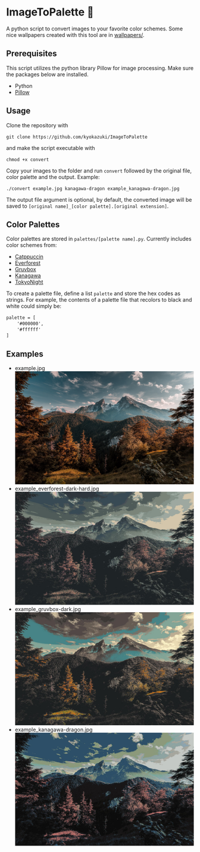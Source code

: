 # ImageToPalette :art:
A python script to convert images to your favorite color schemes.
Some nice wallpapers created with this tool are in [wallpapers/](/wallpapers).

## Prerequisites
This script utilizes the python library Pillow for image processing. Make sure the packages below are installed.
- Python
- [Pillow](https://python-pillow.org/)

## Usage
Clone the repository with
```
git clone https://github.com/kyokazuki/ImageToPalette
```
and make the script executable with
```
chmod +x convert
```
Copy your images to the folder and run ``convert`` followed by the original file, color palette and the output. Example: 
```
./convert example.jpg kanagawa-dragon example_kanagawa-dragon.jpg
```
The output file argument is optional, by default, the converted image will be saved to ``[original name]_[color palette].[original extension]``.

## Color Palettes
Color palettes are stored in ``palettes/[palette name].py``. Currently includes color schemes from:
- [Catppuccin](https://github.com/catppuccin/catppuccin)
- [Everforest](https://github.com/sainnhe/everforest)
- [Gruvbox](https://github.com/morhetz/gruvbox)
- [Kanagawa](https://github.com/rebelot/kanagawa.nvim)
- [TokyoNight](https://github.com/folke/tokyonight.nvim)

To create a palette file, define a list ``palette`` and store the hex codes as strings. For example, the contents of a palette file that recolors to black and white could simply be:
```
palette = [
    '#000000',
    '#ffffff'
]
```

## Examples
- example.jpg
![example.jpg](/example.jpg)
- example_everforest-dark-hard.jpg
![example_everforest-dark-hard.jpg](/example_everforest-dark-hard.jpg)
- example_gruvbox-dark.jpg
![example_gruvbox-dark.jpg](/example_gruvbox-dark.jpg)
- example_kanagawa-dragon.jpg
![example_kanagawa-dragon.jpg](/example_kanagawa-dragon.jpg)
